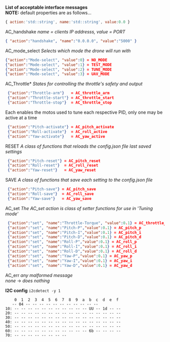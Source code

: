 __List of acceptable interface messages__  
__NOTE:__ default properties are as follows...     
```javascript  
{ action:'std::string', name:'std::string', value:0.0 }  
```  
AC_handshake _name = clients IP addresss, value = PORT_  
```json  
{ "action":"handshake", "name":"0.0.0.0", "value":"5000" }  
```  
  
AC_mode_select  _Selects which mode the drone will run with_   
 ```json
 {"action":"Mode-select", "value":0} = NO_MODE
 {"action":"Mode-select", "value":1} = TEST_MODE
 {"action":"Mode-select", "value":2} = TUNE_MODE
 {"action":"Mode-select", "value":3} = UAV_MODE
 ```

 
AC_Throttle* _States for controlling the throttle's safety and output_   
```json 
 {"action":"Throttle-arm"}   = AC_throttle_arm   
 {"action":"Throttle-start"} = AC_throttle_start    
 {"action":"Throttle-stop"}  = AC_throttle_stop     
```
Each enables the motos used to tune each respective PID, only one may be active at a time    
```json
 {"action":"Pitch-activate"} = AC_pitch_activate  
 {"action":"Roll-activate"}  = AC_roll_active  
 {"action":"Yaw-activate"}   = AC_yaw_active  
```

RESET _A class of functions that reloads the config.json file last saved settings_     
```json 
 {"action":"Pitch-reset"} = AC_pitch_reset  
 {"action":"Roll-reset"}  = AC_roll_reset     
 {"action":"Yaw-reset"}   = AC_yaw_reset  
```

SAVE _A class of functions that save each setting to the config.json file_    
```json 
 {"action":"Pitch-save"} = AC_pitch_save   
 {"action":"Roll-save"}  = AC_roll_save  
 {"action":"Yaw-save"}   = AC_yaw_save  
```


AC_set  _The AC_set action is class of setter functions for use in 'Tuning mode'_   
```json
 {"action":"set", "name":"Throttle-Torque", "value":0.1} = AC_throttle_torque   
 {"action":"set", "name":"Pitch-P","value":0.1} = AC_pitch_p  
 {"action":"set", "name":"Pitch-I","value":0.1} = AC_pitch_i  
 {"action":"set", "name":"Pitch-D","value":0.1} = AC_pitch_d  
 {"action":"set", "name":"Roll-P","value":0.1} = AC_roll_p  
 {"action":"set", "name":"Roll-I","value":0.1} = AC_roll_i  
 {"action":"set", "name":"Roll-D","value":0.1} = AC_roll_d  
 {"action":"set", "name":"Yaw-P","value":0.1} = AC_yaw_p  
 {"action":"set", "name":"Yaw-I","value":0.1} = AC_yaw_i  
 {"action":"set", "name":"Yaw-D","value":0.1} = AC_yaw_d  
```

 AC_err _any malformed message_  
 _none_ -> _does nothing_   
 
 
__I2C config__   `i2cdetect -y 1`    
 ```
     0  1  2  3  4  5  6  7  8  9  a  b  c  d  e  f  
    -- 04 -- -- -- -- -- -- -- -- -- -- --   
10: -- -- -- -- -- -- -- -- -- -- -- UU -- 1d -- --    
20: -- -- -- -- -- -- -- -- -- -- -- -- -- -- -- --   
30: -- -- -- -- -- -- -- -- -- -- -- -- -- -- -- --  
40: -- -- -- -- -- -- -- -- -- -- -- -- -- -- -- --   
50: -- -- -- -- -- -- -- -- -- -- -- -- -- -- -- --   
60: -- -- -- -- -- -- -- -- -- -- -- 6b -- -- -- --  
70: -- -- -- -- -- -- -- --  
```
